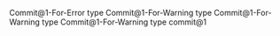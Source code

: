 Commit@1-For-Error type
Commit@1-For-Warning type
Commit@1-For-Warning type
Commit@1-For-Warning type
commit@1
